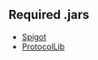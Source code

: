 Required .jars
--------------
* [Spigot](http://ci.md-5.net/job/Spigot/lastSuccessfulBuild/artifact/Spigot-Server/target/spigot.jar)
* [ProtocolLib](http://dev.bukkit.org/bukkit-plugins/protocollib/)

